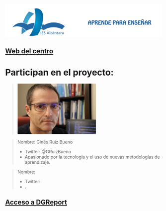 ![Título IES ALCÁNTARA](/images/ENCABEZADO.png)

## [Web del centro]

[Web del centro]: http://www.murciaeduca.es/iesalcantara/sitio/

# Participan en el proyecto:

> ![Ginés Ruiz Bueno](/images/GRBGD.png)


> Nombre: Ginés Ruiz Bueno
> * Twitter: @GRuizBueno
> * Apasionado por la tecnología y el uso de nuevas metodologías de aprendizaje.


> 

> Nombre: 
> * Twitter: 
> * .

## [Acceso a DGReport]

[Acceso a DGReport]: https://github.com/Robotics4Rookies/iesalcantara_20_21/blob/main/DGSpecialist/DGReport.md
